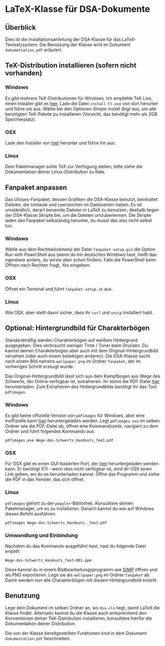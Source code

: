 # LaTeX-Klasse für DSA-Dokumente

## Überblick

Dies ist die Installationsanleitung der DSA-Klasse für das LaTeX-Textsatzsystem.
Die Benutzung der Klasse wird im Dokument `dokumentation.pdf` erläutert.

## TeX-Distribution installieren (sofern nicht vorhanden)

### Windows

Es gibt mehrere TeX-Distributionen für Windows. Ich empfehle TeX Live, einen
Installer gibt es [hier][1]. Lade die Datei `install-tl.exe` von dort herunter
und führe sie aus. Wähle bei den Optionen *Simple install (big)* aus, um alle
benötigten TeX-Pakete zu installieren (Vorsicht, das benötigt mehr als 2GB 
Speicherplatz).

### OSX

Lade den Installer von [hier][2] herunter und führe ihn aus.

### Linux

Dein Paketmanager sollte TeX zur Verfügung stellen, bitte ziehe die
Dokumentation deiner Linux-Distribution zu Rate.

## Fanpaket anpassen

Das Ulisses-Fanpaket, dessen Grafiken die DSA-Klasse benutzt, beinhaltet
Dateien, die Umlaute und Leerzeichen im Dateinamen haben. Es ist umständlich,
derart benannte Dateien in LaTeX zu benutzen, deshalb liegen der DSA-Klasse
Skripte bei, um die Dateien umzubenennen. Die Skripte laden das Fanpaket
selbständig herunter, du musst das also nicht selbst tun.

### Windows

Wähle aus dem Rechtsklickmenü der Datei `fanpaket-setup.ps1` die Option
*Run with PowerShell* aus (wenn du ein deutsches Windows hast, heißt das
irgendwie anders, du wirsts aber schon finden). Falls die PowerShell beim
Öffnen nach Rechten fragt, *Yes* eingeben.

### OSX

Öffnet ein Terminal und führt `fanpaket-setup.sh` aus.

### Linux

Wie OSX, aber stellt davor sicher, dass ihr `curl` und `unzip` installiert
habt.

## Optional: Hintergrundbild für Charakterbögen

Standardmäßig werden Charakterbögen auf weißem Hintergrund ausgegeben. Dies
verbraucht weniger Tinte / Toner beim Drucken. Du kannst deinen Charakterbogen
aber auch mit dem Original-Hintergrundbild versehen (oder auch einem beliebigen
anderen). Die DSA-Klasse sucht nach einem Bild namens `wallpaper.png` im Ordner
`fanpaket`, der im vorherigen Schritt erzeugt wurde.

Das Original-Hintergrundbild lässt sich aus dem Kampfbogen aus Wege des Schwerts,
der Online verfügbar ist, extrahieren. Ihr könnt die PDF-Datei [hier][3]
herunterladen. Zum Extrahieren des Hintergrundbilds benötigt ihr das Tool
`pdfimages`.

### Windows

Es gibt keine offizielle Version von `pdfimages` für Windows, aber eine
inoffizielle kann [hier][4] heruntergeladen werden. Legt `pdfimages.exe` im
selben Ordner wie die PDF-Datei ab, öffnet eine Kommandozeile, navigiert zu dem
Ordner und führt folgendes Kommando aus:

    pdfimages.exe Wege-des-Schwerts_Handouts_fee3.pdf

### OSX

Für OSX gibt es einen GUI-basierten Port, der [hier][5] heruntergeladen werden
kann. Er benötigt X11 - wenn dies nicht verfügbar ist, wird dir OSX einen Link
geben, wo du es herunterladen kannst. Öffne das Programm und ziehe die PDF in
das Fenster, das sich öffnet.

### Linux

`pdfimages` gehört zu der `poppler`-Bibliothek. Konsultiere deinen Paketmanager,
um es zu installieren. Danach kannst du wie auf Windows diesen Befehl ausführen:

    pdfimages Wege-des-Schwerts_Handouts._fee3.pdf

### Umwandlung und Einbindung

Nachdem du das Kommando ausgeführt hast, hast du folgende Datei erstellt:

    Wege-des-Schwerts_Handouts_fee3-001.ppm

Diese kannst du in einem Bildbearbeitungsprogramm wie [GIMP][6] öffnen und als
PNG exportieren. Lege sie als `wallpaper.png` im Ordner `fanpaket` ab. Damit
werden nun alle Charakterbögen mit diesem Hintergrundbild erstellt.

## Benutzung

Lege dein Dokument im selben Ordner an, wo `dsa.cls` liegt, damit LaTeX die
Klasse findet. Alternativ kannst du die Klasse auch entsprechend den
Konventionen deiner TeX-Distribution installieren, konsultiere hierfür die
Dokumentation deiner Distribution.

Die von der Klasse bereitgestellten Funktionen sind in dem Dokument
`dokumentation.pdf` beschrieben.


 [1]: https://www.tug.org/texlive/acquire-netinstall.html
 [2]: http://www.tug.org/mactex/index.html
 [3]: http://www.ulisses-spiele.de/download/468/
 [4]: http://manifestwebdesign.com/2013/01/09/xpdf-and-poppler-utils-on-windows/
 [5]: http://sourceforge.net/projects/pdf-images/
 [6]: http://www.gimp.org